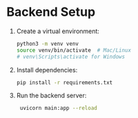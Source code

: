 # Backend Setup

1. Create a virtual environment:
   ```bash
   python3 -m venv venv
   source venv/bin/activate  # Mac/Linux
   # venv\Scripts\activate for Windows
    ```

2. Install dependencies:
    ```bash
   pip install -r requirements.txt
   ```

3. Run the backend server:
   ```bash
    uvicorn main:app --reload
   ```